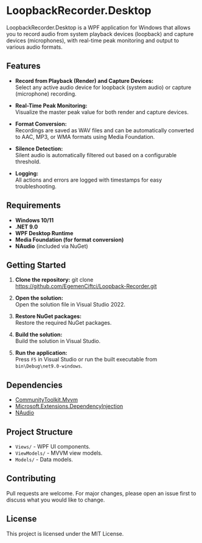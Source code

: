 # LoopbackRecorder.Desktop

LoopbackRecorder.Desktop is a WPF application for Windows that allows you to record audio from system playback devices (loopback) and capture devices (microphones), with real-time peak monitoring and output to various audio formats.

## Features

- **Record from Playback (Render) and Capture Devices:**  
  Select any active audio device for loopback (system audio) or capture (microphone) recording.

- **Real-Time Peak Monitoring:**  
  Visualize the master peak value for both render and capture devices.

- **Format Conversion:**  
  Recordings are saved as WAV files and can be automatically converted to AAC, MP3, or WMA formats using Media Foundation.

- **Silence Detection:**  
  Silent audio is automatically filtered out based on a configurable threshold.

- **Logging:**  
  All actions and errors are logged with timestamps for easy troubleshooting.

## Requirements

- **Windows 10/11**
- **.NET 9.0**
- **WPF Desktop Runtime**
- **Media Foundation (for format conversion)**
- **NAudio** (included via NuGet)

## Getting Started

1. **Clone the repository:**  git clone https://github.com/EgemenCiftci/Loopback-Recorder.git
2. **Open the solution:**  
   Open the solution file in Visual Studio 2022.

3. **Restore NuGet packages:**  
   Restore the required NuGet packages.

4. **Build the solution:**  
   Build the solution in Visual Studio.

5. **Run the application:**  
   Press `F5` in Visual Studio or run the built executable from `bin\Debug\net9.0-windows`.

## Dependencies

- [CommunityToolkit.Mvvm](https://www.nuget.org/packages/CommunityToolkit.Mvvm)
- [Microsoft.Extensions.DependencyInjection](https://www.nuget.org/packages/Microsoft.Extensions.DependencyInjection)
- [NAudio](https://www.nuget.org/packages/NAudio)

## Project Structure

- `Views/` - WPF UI components.
- `ViewModels/` - MVVM view models.
- `Models/` - Data models.

## Contributing

Pull requests are welcome. For major changes, please open an issue first to discuss what you would like to change.

## License

This project is licensed under the MIT License.
